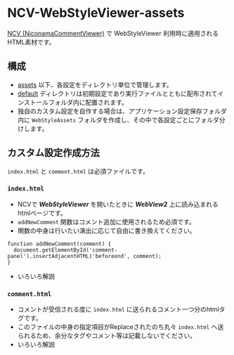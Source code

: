 # NCV-WebStyleViewer-assets
[NCV (NiconamaCommentViewer)](https://www.posite-c.com/application/ncv/) で WebStyleViewer 利用時に適用されるHTML素材です。
## 構成
* [assets](./assets) 以下、各設定をディレクトリ単位で管理します。
* [default](./assets/default) ディレクトリは初期設定であり実行ファイルとともに配布されてインストールフォルダ内に配置されます。
* 独自のカスタム設定を自作する場合は、アプリケーション設定保存フォルダ内に `WebStyleAssets` フォルダを作成し、その中で各設定ごとにフォルダ分けします。
## カスタム設定作成方法
`index.html` と `comment.html` は必須ファイルです。
### `index.html`
* NCVで ***WebStyleViewer*** を開いたときに ***WebView2*** 上に読み込まれるhtmlページです。
* `addNewComment` 関数はコメント追加に使用されるため必須です。
* 関数の中身は行いたい演出に応じて自由に書き換えてください。
```
function addNewComment(comment) {
  document.getElementById('comment-panel').insertAdjacentHTML('beforeend', comment);
}
```
* いろいろ解説
### `comment.html`
* コメントが受信される度に `index.html` に送られるコメント一つ分のhtmlタグです。
* このファイルの中身の指定項目がReplaceされたのち丸々 `index.html` へ送られるため、余分なタグやコメント等は記載しないでください。
* いろいろ解説
